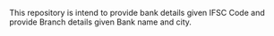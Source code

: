 This repository is intend to provide bank details given IFSC Code and provide Branch details given Bank name and city.
